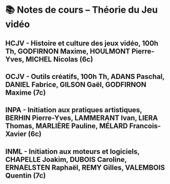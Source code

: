 # 📚 Notes de cours – Théorie du Jeu vidéo

## HCJV - Histoire et culture des jeux vidéo, 100h Th, GODFIRNON Maxime, HOULMONT Pierre-Yves, MICHEL Nicolas (6c)

## OCJV - Outils créatifs, 100h Th, ADANS Paschal, DANIEL Fabrice, GILSON Gaël, GODFIRNON Maxime (7c)

## INPA - Initiation aux pratiques artistiques, BERHIN Pierre-Yves, LAMMERANT Ivan, LIERA Thomas, MARLIÈRE Pauline, MÉLARD Francois-Xavier (6c)

## INML - Initiation aux moteurs et logiciels, CHAPELLE Joakim, DUBOIS Caroline, ERNAELSTEN Raphaël, REMY Gilles, VALEMBOIS Quentin (7c)
